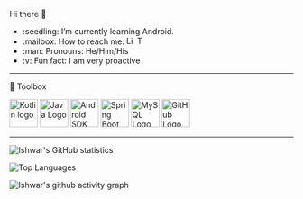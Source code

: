 Hi there :wave:

<ul>
  
<li>:seedling: I’m currently learning Android.</li>
<li><g-emoji class="g-emoji" alias="mailbox" fallback-src="https://github.githubassets.com/images/icons/emoji/unicode/1f4eb.png">:mailbox:</g-emoji> How to reach me:
 <a href="https://www.linkedin.com/in/ishwar-kumar/" rel="nofollow"><img src="https://cdn.worldvectorlogo.com/logos/linkedin-icon-2.svg" alt="Linkedin" width="15" height="15"/></a>        <a href="https://twitter.com/IshuDhiman14" rel="nofollow"><img src="https://www.flaticon.com/svg/vstatic/svg/733/733579.svg?token=exp=1619512490~hmac=7d50099ce76badc4a4378b8f2cc377be" alt="Twitter" width="15" height="15"/></a> </li>
  <li>:man: Pronouns: He/Him/His</li>
<li>:v: Fun fact: I am very proactive</li>
</ul>


---
🧰 Toolbox

<img src="https://cdn.worldvectorlogo.com/logos/kotlin-1.svg" alt="Kotlin logo" width="50" height="50"/>    <img src="https://cdn.worldvectorlogo.com/logos/java-4.svg" alt="Java Logo" width="50" height="50"/>    <img src="https://cdn.worldvectorlogo.com/logos/logo-android.svg" alt="Android SDK" width="50" height="50"/>    <img src="https://cdn.worldvectorlogo.com/logos/spring-3.svg" alt="Spring Boot" width="50" height="50"/>    <img src="https://cdn.worldvectorlogo.com/logos/mysql-5.svg" alt="MySQL Logo" width="50" height="50"/>    <img src="https://cdn.worldvectorlogo.com/logos/git-icon.svg" alt="GitHub Logo" width="50" height="50"/>    

---



![Ishwar's GitHub statistics](https://github-readme-stats.vercel.app/api?username=ishu260596&show_icons=true&theme=chartreuse-dark)


![Top Languages](https://github-readme-stats.vercel.app/api/top-langs/?username=ishu260596&theme=chartreuse-dark)


![Ishwar's github activity graph](https://activity-graph.herokuapp.com/graph?username=ishu260596&theme=dracula)
